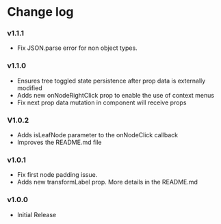 # Change log
### v1.1.1
- Fix JSON.parse error for non object types.

### v1.1.0
- Ensures tree toggled state persistence after prop data is externally modified
- Adds new onNodeRightClick prop to enable the use of context menus 
- Fix next prop data mutation in component will receive props

### V1.0.2
- Adds isLeafNode parameter to the onNodeClick callback
- Improves the README.md file

### v1.0.1
- Fix first node padding issue.
- Adds new transformLabel prop. More details in the README.md 

### v1.0.0
- Initial Release